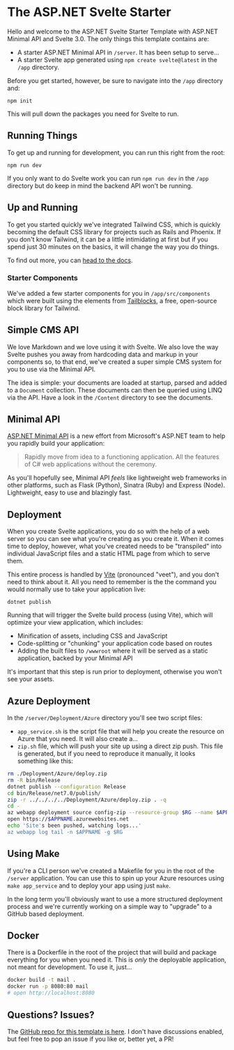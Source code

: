 # The ASP.NET Svelte Starter

Hello and welcome to the ASP.NET Svelte Starter Template with ASP.NET Minimal API and Svelte 3.0. The only things this template contains are:

 - A starter ASP.NET Minimal API in `/server`. It has been setup to serve...
 - A starter Svelte app generated using `npm create svelte@latest` in the `/app` directory.

Before you get started, however, be sure to navigate into the `/app` directory and:

```
npm init
```

This will pull down the packages you need for Svelte to run.

## Running Things

To get up and running for development, you can run this right from the root:

```
npm run dev
```

If you only want to do Svelte work you can run `npm run dev` in the `/app` directory but do keep in mind the backend API won't be running.

## Up and Running

To get you started quickly we've integrated Tailwind CSS, which is quickly becoming the default CSS library for projects such as Rails and Phoenix. If you don't know Tailwind, it can be a little intimidating at first but if you spend just 30 minutes on the basics, it will change the way you do things.

To find out more, you can [head to the docs](https://tailwindcss.com/docs/installation).

### Starter Components

We've added a few starter components for you in `/app/src/components` which were built using the elements from [Tailblocks](https://tailblocks.cc/), a free, open-source block library for Tailwind.

## Simple CMS API

We love Markdown and we love using it with Svelte. We also love the way Svelte pushes you away from hardcoding data and markup in your components so, to that end, we've created a super simple CMS system for you to use via the Minimal API.

The idea is simple: your documents are loaded at startup, parsed and added to a `Document` collection. These documents can then be queried using LINQ via the API. Have a look in the `/Content` directory to see the documents.

## Minimal API

[ASP.NET Minimal API](https://minimal-apis.github.io/) is a new effort from Microsoft's ASP.NET team to help you rapidly build your application:

> Rapidly move from idea to a functioning application. All the features of C# web applications without the ceremony.

As you'll hopefully see, Minimal API *feels* like lightweight web frameworks in other platforms, such as Flask (Python), Sinatra (Ruby) and Express (Node). Lightweight, easy to use and blazingly fast.


## Deployment

When you create Svelte applications, you do so with the help of a web server so you can see what you're creating as you create it. When it comes time to deploy, however, what you've created needs to be "transpiled" into individual JavaScript files and a static HTML page from which to serve them.

This entire process is handled by [Vite](https://vitejs.dev/) (pronounced "veet"), and you don't need to think about it. All you need to remember is the the command you would normally use to take your application live:

```
dotnet publish
```

Running that will trigger the Svelte build process (using Vite), which will optimize your view application, which includes:

 - Minification of assets, including CSS and JavaScript
 - Code-splitting or "chunking" your application code based on routes
 - Adding the built files to `/wwwroot` where it will be served as a static application, backed by your Minimal API

It's important that this step is run prior to deployment, otherwise you won't see your assets.

## Azure Deployment

In the `/server/Deployment/Azure` directory you'll see two script files:

 - `app_service.sh` is the script file that will help you create the resource on Azure that you need. It will also create a...
 - `zip.sh` file, which will push your site up using a direct zip push. This file is generated, but if you need to reproduce it manually, it looks something like this:

```sh
rm ./Deployment/Azure/deploy.zip
rm -R bin/Release
dotnet publish --configuration Release
cd bin/Release/net7.0/publish/
zip -r ../../../../Deployment/Azure/deploy.zip . -q
cd -
az webapp deployment source config-zip --resource-group $RG --name $APPNAME --src ./Deployment/Azure/deploy.zip
open https://$APPNAME.azurewebsites.net
echo 'Site's been pushed, watching logs...'
az webapp log tail -n $APPNAME -g $RG
```

## Using Make

If you're a CLI person we've created a Makefile for you in the root of the `/server` application. You can use this to spin up your Azure resources using `make app_service` and to deploy your app using just `make`.

In the long term you'll obviously want to use a more structured deployment process and we're currently working on a simple way to "upgrade" to a GitHub based deployment.

## Docker

There is a Dockerfile in the root of the project that will build and package everything for you when you need it. This is _only_ the deployable application, not meant for development. To use it, just...

```sh
docker build -t mail .
docker run -p 8080:80 mail
# open http://localhost:8080
```

## Questions? Issues?

The [GitHub repo for this template is here](https://github.com/robconery/mail). I don't have discussions enabled, but feel free to pop an issue if you like or, better yet, a PR!

